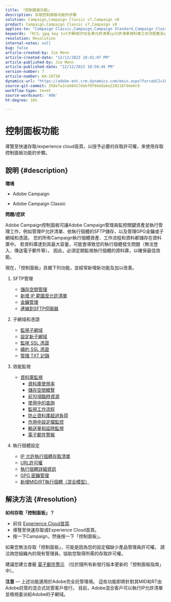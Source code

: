 ```yaml
---
title: 「控制面板功能」
description: 存取控制面板功能的步驟
solution: Campaign,Campaign Classic v7,Campaign v8
product: Campaign,Campaign Classic v7,Campaign v8
applies-to: "Campaign Classic,Campaign,Campaign Standard,Campaign Classic v7,Campaign v8"
keywords: 「KCS，gpg key txt子網域IP白名單允許清單ip允許清單資料庫工作流程委派cname csr ssl sftp txt url許可權監視輸送量」
resolution: Resolution
internal-notes: null
bug: false
article-created-by: Jim Menn
article-created-date: "12/12/2023 10:41:07 PM"
article-published-by: Jim Menn
article-published-date: "12/12/2023 10:50:45 PM"
version-number: 7
article-number: KA-19730
dynamics-url: "https://adobe-ent.crm.dynamics.com/main.aspx?forceUCI=1&pagetype=entityrecord&etn=knowledgearticle&id=d3839f86-3f99-ee11-be37-6045bd006268"
source-git-commit: 358efa2ceb8417debf0f04ddabe228118fdde0c9
workflow-type: tm+mt
source-wordcount: '406'
ht-degree: 16%

---
```


# 控制面板功能


導覽至快速存取/experience cloud首頁，以授予必要的存取許可權，來使用存取控制面板功能的步驟。

## 說明 {#description}


<b>環境</b>

- Adobe Campaign

- Adobe Campaign Classic

<b>問題/症狀</b>

Adobe Campaign控制面板可讓Adobe Campaign管理員監控關鍵資產並執行管理工作，例如管理IP允許清單、依執行個體的SFTP儲存，以及管理GPG金鑰或子網域和憑證。 您的所有Campaign執行個體資產、工作流程和資料都儲存在資料庫中。 若資料庫達到其最大容量，可能會導致您的執行個體發生問題（無法登入、傳送電子郵件等）。 因此，必須定期監視執行個體的資料庫，以確保最佳效能。

現在，「控制面板」具備下列功能，並經常新增新功能及加以改善。

1. SFTP管理
   - [儲存空間管理](https://experienceleague.adobe.com/docs/control-panel/using/sftp-management/sftp-storage-management.html?lang=en)
   - [新增 IP 範圍至允許清單](https://experienceleague.adobe.com/docs/control-panel/using/sftp-management/ip-range-allow-listing.html?lang=en)
   - [金鑰管理](https://experienceleague.adobe.com/docs/control-panel/using/sftp-management/key-management.html?lang=en)
   - [連線到SFTP伺服器](https://experienceleague.adobe.com/docs/control-panel/using/sftp-management/logging-into-sftp-server.html?lang=en)
2. 子網域和憑證
   - [監視子網域](https://experienceleague.adobe.com/docs/control-panel/using/subdomains-and-certificates/monitoring-subdomains.html?lang=en)
   - [設定新子網域](https://experienceleague.adobe.com/docs/control-panel/using/subdomains-and-certificates/setting-up-new-subdomain.html?lang=zh-Hant)
   - [監視 SSL 憑證](https://experienceleague.adobe.com/docs/control-panel/using/subdomains-and-certificates/monitoring-ssl-certificates.html?lang=en)
   - [續約 SSL 憑證](https://experienceleague.adobe.com/docs/control-panel/using/subdomains-and-certificates/renewing-subdomain-certificate.html?lang=en)
   - [管理 TXT 記錄](https://experienceleague.adobe.com/docs/control-panel/using/subdomains-and-certificates/managing-txt-records.html?lang=en)
3. 效能監視
   - [資料庫監視](https://experienceleague.adobe.com/docs/control-panel/using/performance-monitoring/database-monitoring/database-monitoring.html?lang=en)
      - [資料庫使用率](https://experienceleague.adobe.com/docs/control-panel/using/performance-monitoring/database-monitoring/database-utilization.html?lang=en)
      - [儲存空間概覽](https://experienceleague.adobe.com/docs/control-panel/using/performance-monitoring/database-monitoring/database-storage-overview.html?lang=en)
      - [前10項臨時資源](https://experienceleague.adobe.com/docs/control-panel/using/performance-monitoring/database-monitoring/database-top-ten-resources.html?lang=en)
      - [使用中的查詢](https://experienceleague.adobe.com/docs/control-panel/using/performance-monitoring/database-monitoring/database-active-queries.html?lang=en)
      - [監視工作流程](https://experienceleague.adobe.com/docs/control-panel/using/performance-monitoring/database-monitoring/workflow-monitoring.html?lang=zh-Hant)
      - [防止資料庫超過負荷](https://experienceleague.adobe.com/docs/control-panel/using/performance-monitoring/database-monitoring/database-preventing-overload.html?lang=en)
      - [作用中設定檔監控](https://experienceleague.adobe.com/docs/control-panel/using/performance-monitoring/active-profiles-monitoring.html?lang=en)
      - [輸送量和延時監視](https://experienceleague.adobe.com/docs/control-panel/using/performance-monitoring/thoughputs-latencies.html?lang=en)
      - [電子郵件警報](https://experienceleague.adobe.com/docs/control-panel/using/alerts-events/email-alerting.html)
4. 執行個體設定

   - [IP 允許執行個體存取清單](https://experienceleague.adobe.com/docs/control-panel/using/instances-settings/ip-allow-listing-instance-access.html?lang=en)
   - [URL許可權](https://experienceleague.adobe.com/docs/control-panel/using/instances-settings/url-permissions.html?lang=en)
   - [執行個體詳細資訊](https://experienceleague.adobe.com/docs/control-panel/using/instances-settings/instance-details.html?lang=en)
   - [GPG 密鑰管理](https://experienceleague.adobe.com/docs/control-panel/using/instances-settings/gpg-keys-management.html?lang=en)
   - [新增MID/RT執行個體（混合模型）](https://experienceleague.adobe.com/docs/control-panel/using/instances-settings/external-accounts.html?lang=en)



## 解決方法 {#resolution}


<b>如何存取「控制面板」？ </b>

- 前往 [Experience Cloud首頁](https://experiencecloud.adobe.com).
- 導覽至快速存取或Experience Cloud首頁。
- 按一下Campaign，然後按一下「控制面板」。


如果您無法存取「控制面板」，可能是因為您的設定檔缺少產品管理員許可權。 請洽詢您組織內的現有管理員，協助您取得所需的存取許可權。

建議您建立書籤 [電子郵件警示](https://experienceleague.adobe.com/docs/control-panel/using/alerts-events/email-alerting.html) （位於隨所有新發行版本更新的「控制面板指南」中）。

<b>注意</b>  — 上述功能適用於Adobe完全託管環境。 這些功能即將針對其MID和RT由Adobe託管的混合式託管客戶發行。 目前，Adobe混合客戶可以執行IP允許清單並檢視委派給Adobe的子網域。
